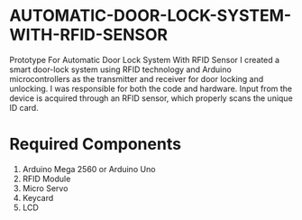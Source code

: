 # AUTOMATIC-DOOR-LOCK-SYSTEM-WITH-RFID-SENSOR
Prototype For Automatic Door Lock System With RFID Sensor
I created a smart door-lock system using RFID technology and Arduino microcontrollers as the transmitter and receiver for door locking and unlocking. I was responsible for both the code and hardware. Input from the device is acquired through an RFID sensor, which properly scans the unique ID card.
# Required Components
1. Arduino Mega 2560 or Arduino Uno
2. RFID Module
3. Micro Servo
4. Keycard
5. LCD
